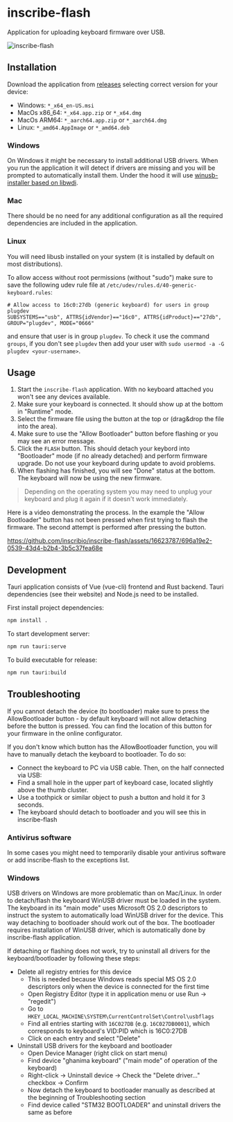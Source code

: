 # inscribe-flash

Application for uploading keyboard firmware over USB.

![inscribe-flash](https://github.com/inscribio/inscribe-flash/assets/16623787/04da3aaf-6645-4ac0-bd0d-1bcbb375d16d)

## Installation

Download the application from [releases](https://github.com/inscribio/inscribe-flash/releases/latest)
selecting correct version for your device:

* Windows: `*_x64_en-US.msi`
* MacOs x86_64: `*_x64.app.zip` or `*_x64.dmg`
* MacOs ARM64: `*_aarch64.app.zip` or `*_aarch64.dmg`
* Linux: `*_amd64.AppImage` or `*_amd64.deb`

### Windows

On Windows it might be necessary to install additional USB drivers.
When you run the application it will detect if drivers are missing and you will
be prompted to automatically install them.
Under the hood it will use [winusb-installer based on libwdi](https://github.com/inscribio/winusb-installer).

### Mac

There should be no need for any additional configuration as all the required
dependencies are included in the application.

### Linux

You will need libusb installed on your system (it is installed by default on most distributions).

To allow access without root permissions (without "sudo") make sure to save the following
udev rule file at `/etc/udev/rules.d/40-generic-keyboard.rules`:
```
# Allow access to 16c0:27db (generic keyboard) for users in group plugdev
SUBSYSTEMS=="usb", ATTRS{idVendor}=="16c0", ATTRS{idProduct}=="27db", GROUP="plugdev", MODE="0666"
```
and ensure that user is in group `plugdev`. To check it use the command `groups`, if you don't
see `plugdev` then add your user with `sudo usermod -a -G plugdev <your-username>`.

## Usage

1. Start the `inscribe-flash` application. With no keyboard attached you won't see any devices available.
2. Make sure your keyboard is connected. It should show up at the bottom in "Runtime" mode.
3. Select the firmware file using the button at the top or (drag&drop the file into the area).
4. Make sure to use the "Allow Bootloader" button before flashing or you may see an error message.
5. Click the `FLASH` button. This should detach your keybord into "Bootloader" mode (if no already detached)
and perform firmware upgrade. Do not use your keyboard during update to avoid problems.
6. When flashing has finished, you will see "Done" status at the bottom. The keyboard will now be using the new firmware.

> Depending on the operating system you may need to unplug your keyboard and plug it again if it doesn't work immediately.

Here is a video demonstrating the process. 
In the example the "Allow Bootloader" button has not been pressed when first trying to flash the firmware.
The second attempt is performed after pressing the button.

https://github.com/inscribio/inscribe-flash/assets/16623787/696a19e2-0539-43d4-b2b4-3b5c37fea68e

## Development

Tauri application consists of Vue (vue-cli) frontend and Rust backend.
Tauri dependencies (see their website) and Node.js need to be installed.

First install project dependencies:
```sh
npm install .
```

To start development server:

```sh
npm run tauri:serve
```

To build executable for release:

```sh
npm run tauri:build
```

## Troubleshooting

If you cannot detach the device (to bootloader) make sure to press the AllowBootloader button -
by default keyboard will not allow detaching before the button is pressed. You can find the location
of this button for your firmware in the online configurator.

If you don't know which button has the AllowBootloader function, you will have to manually detach the
keyboard to bootloader. To do so:

* Connect the keyboard to PC via USB cable. Then, on the half connected via USB:
* Find a small hole in the upper part of keyboard case, located slightly above the thumb cluster.
* Use a toothpick or similar object to push a button and hold it for 3 seconds.
* The keyboard should detach to bootloader and you will see this in inscribe-flash

### Antivirus software

In some cases you might need to temporarily disable your antivirus software or add inscribe-flash
to the exceptions list.

### Windows

USB drivers on Windows are more problematic than on Mac/Linux. In order to detach/flash the keyboard
WinUSB driver must be loaded in the system. The keyboard in its "main mode" uses Microsoft OS 2.0 descriptors
to instruct the system to automatically load WinUSB driver for the device. This way detaching to bootloader
should work out of the box. The bootloader requires installation of WinUSB driver, which is automatically done
by inscribe-flash application.

If detaching or flashing does not work, try to uninstall all drivers for the keyboard/bootloader by following
these steps:

* Delete all registry entries for this device
    * This is needed because Windows reads special MS OS 2.0 descriptors only when the device is connected for the first time
    * Open Registry Editor (type it in application menu or use Run -> "regedit")
    * Go to `HKEY_LOCAL_MACHINE\SYSTEM\CurrentControlSet\Control\usbflags`
    * Find all entries starting with `16C027DB` (e.g. `16C027DB0001`), which corresponds to keyboard's VID:PID which is 16C0:27DB
    * Click on each entry and select "Delete"
* Uninstall USB drivers for the keyboard and bootloader
    * Open Device Manager (right click on start menu)
    * Find device "ghanima keyboard" ("main mode" of operation of the keyboard)
    * Right-click -> Uninstall device -> Check the "Delete driver..." checkbox -> Confirm
    * Now detach the keyboard to bootloader manually as described at the beginning of Troubleshooting section
    * Find device called "STM32 BOOTLOADER" and uninstall drivers the same as before
